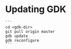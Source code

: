 # Updating GDK

    ```
    cd <gdk-dir>
    git pull origin master
    gdk update
    gdk reconfigure
    ```
